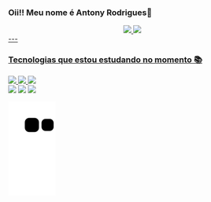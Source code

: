 ### Oii!! Meu nome é Antony Rodrigues👋
<div align="center">
  <a href="https://github.com/tonnacker">
  <img height="160em" src="https://github-readme-stats.vercel.app/api?username=tonnacker&theme=tokyonight&show_icons=true"/>
  <img height="160em" src="https://github-readme-stats.vercel.app/api/top-langs/?username=tonnacker&layout=compact&langs_count=7&theme=tokyonight"/>
    </div>
---
  
### Tecnologias que estou estudando no momento 📚 
<div style="display: inline_block">
  <img    src="https://img.shields.io/badge/javascript-%23323330.svg?style=for-the-badge&logo=javascript&logoColor=%23F7DF1E">
  <img    src="https://img.shields.io/badge/html5-%23E34F26.svg?style=for-the-badge&logo=html5&logoColor=white">
  <img    src="https://img.shields.io/badge/css3-%231572B6.svg?style=for-the-badge&logo=css3&logoColor=white">
</div>
    
  <div style="display: inline_block"> 
  <a href="https://instagram.com/tonttyx" target="_blank"><img src="https://img.shields.io/badge/-Instagram-%23E4405F?style=for-the-badge&logo=instagram&logoColor=white" target="_blank"></a>
 <a href="https://discord.com/channels/Toninho#6129" target="_blank"><img src="https://img.shields.io/badge/Discord-7289DA?style=for-the-badge&logo=discord&logoColor=white" target="_blank"></a> 
  <a href = "mailto:tonygabrielzkumi@gmail.com"><img src="https://img.shields.io/badge/-Gmail-%23333?style=for-the-badge&logo=gmail&logoColor=white" target="_blank"></a>
 
 
  ![Snake animation](https://github.com/tonnacker/tonnacker/blob/output/github-contribution-grid-snake.svg)
 
</div>
